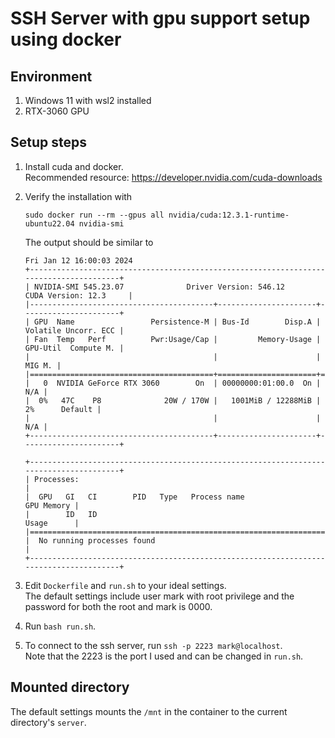 # SSH Server with gpu support setup using docker

## Environment
1.  Windows 11 with wsl2 installed 
2.  RTX-3060 GPU

## Setup steps

1.  Install cuda and docker. \
    Recommended resource: https://developer.nvidia.com/cuda-downloads

2.  Verify the installation with 
    ```
    sudo docker run --rm --gpus all nvidia/cuda:12.3.1-runtime-ubuntu22.04 nvidia-smi
    ```
    The output should be similar to 
    ```
    Fri Jan 12 16:00:03 2024       
    +---------------------------------------------------------------------------------------+
    | NVIDIA-SMI 545.23.07              Driver Version: 546.12       CUDA Version: 12.3     |
    |-----------------------------------------+----------------------+----------------------+
    | GPU  Name                 Persistence-M | Bus-Id        Disp.A | Volatile Uncorr. ECC |
    | Fan  Temp   Perf          Pwr:Usage/Cap |         Memory-Usage | GPU-Util  Compute M. |
    |                                         |                      |               MIG M. |
    |=========================================+======================+======================|
    |   0  NVIDIA GeForce RTX 3060        On  | 00000000:01:00.0  On |                  N/A |
    |  0%   47C    P8              20W / 170W |   1001MiB / 12288MiB |      2%      Default |
    |                                         |                      |                  N/A |
    +-----------------------------------------+----------------------+----------------------+
                                                                                            
    +---------------------------------------------------------------------------------------+
    | Processes:                                                                            |
    |  GPU   GI   CI        PID   Type   Process name                            GPU Memory |
    |        ID   ID                                                             Usage      |
    |=======================================================================================|
    |  No running processes found                                                           |
    +---------------------------------------------------------------------------------------+
    ```

2.  Edit `Dockerfile` and `run.sh` to your ideal settings. \
    The default settings include user mark with root privilege and the password for both the root and mark is 0000.

3.  Run `bash run.sh`.

4.  To connect to the ssh server, run `ssh -p 2223 mark@localhost`. \
    Note that the 2223 is the port I used and can be changed in `run.sh`.

## Mounted directory

The default settings mounts the `/mnt` in the container to the current directory's `server`.